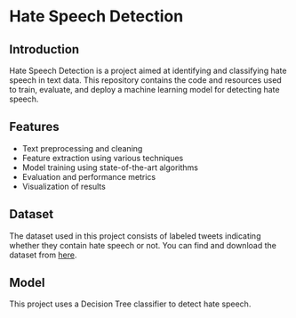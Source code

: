 # Hate Speech Detection

## Introduction
Hate Speech Detection is a project aimed at identifying and classifying hate speech in text data. This repository contains the code and resources used to train, evaluate, and deploy a machine learning model for detecting hate speech.

## Features
- Text preprocessing and cleaning
- Feature extraction using various techniques
- Model training using state-of-the-art algorithms
- Evaluation and performance metrics
- Visualization of results


## Dataset
The dataset used in this project consists of labeled tweets indicating whether they contain hate speech or not. You can find and download the dataset from [here]( https://www.kaggle.com/datasets/thedevastator/hate-speech-and-offensive-language-detection). 
## Model
This project uses a Decision Tree classifier to detect hate speech.
